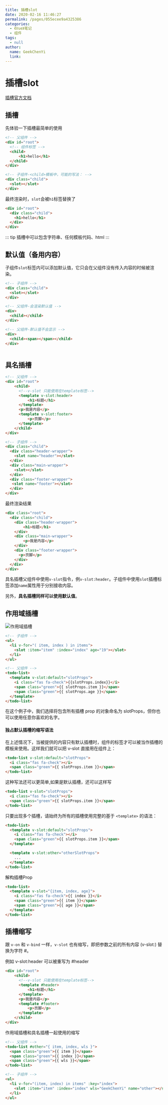 ```yaml
---
title: 插槽slot
date: 2020-02-16 11:46:27
permalink: /pages/055ecee9a4325386
categories: 
  - 《Vue》笔记
  - 组件
tags: 
  - null
author: 
  name: GeekChenYi
  link: 
---
```

# 插槽slot

[插槽官方文档](https://v3.cn.vuejs.org/guide/component-slots.html)

## 插槽

先体验一下插槽最简单的使用

```html
<!-- 父组件 -->
<div id="root">
  <!-- 组件标签 -->
  <child>
      <h1>hello</h1> 
  </child>
</div>

<!-- 子组件-<child>模板中，可能的写法： -->
<div class="child">
  <slot></slot>
</div>

```

最终渲染时，`slot`会被`h1`标签替换了

```html
<div id="root">
  <div class="child">
    <h1>hello</h1> 
  </div>
</div>
```
::: tip
插槽中可以包含字符串、任何模板代码、html
:::
## 默认值（备用内容）

子组件`slot`标签内可以添加默认值，它只会在父组件没有传入内容的时候被渲染。

```html
<!-- 子组件 -->
<div class="child">
  <slot></slot>
</div>

<!-- 父组件-会渲染默认值 -->
<div>
  <child></child>
</div>

<!-- 父组件-默认值不会显示 -->
<div>
  <child><span></span></child>
</div>
 
```
## 具名插槽

```html
<!-- 父组件 -->
<div id="root">
    <child>
      <!--v-slot 只能使用在template标签-->
      <template v-slot:header> 
          <h1>标题</h1>
      </template>
      <p>我是内容</p>
      <template v-slot:footer>
          <p>页脚</p>
      </template>
    </child>
</div>

<!-- 子组件 -->
<div class="child">
  <div class="header-wrapper">
    <slot name="header"></slot>
  </div>
  <div class="main-wrapper">
    <slot></slot>
  </div>
  <div class="footer-wrapper">
   <slot name="footer"></slot>
  </div>
</div>

```

最终渲染结果

```html
<div class="root">
  <div class="child">
    <div class="header-wrapper">
        <h1>标题</h1>
    </div>
    <div class="main-wrapper">
        <p>我是内容</p>
    </div>
    <div class="footer-wrapper">
      <p>页脚</p>
    </div>
  </div>
</div>
```

具名插槽父组件中使用`v-slot`指令，例`v-slot:header`。子组件中使用`slot`插槽标签添加`name`属性用于分别接收内容。

另外，**具名插槽同样可以使用默认值**。

## 作用域插槽

![作用域插槽](https://v3.cn.vuejs.org/images/scoped-slot.png)

```html
<!-- 子组件 -->
<ul>
  <li v-for="( item, index ) in items">
    <slot :item="item" :index="index" age="19"></slot>
  </li>
</ul>

<!-- 父组件 -->
<todo-list>
  <template v-slot:default="slotProps">
    <i class="fas fa-check">{{slotProps.index}}</i>
    <span class="green">{{ slotProps.item }}</span>
    <span class="green">{{ slotProps.age }}</span>
  </template>
</todo-list>
```
在这个例子中，我们选择将包含所有插槽 prop 的对象命名为 slotProps，但你也可以使用任意你喜欢的名字。

#### 独占默认插槽的缩写语法

在上述情况下，当被提供的内容只有默认插槽时，组件的标签才可以被当作插槽的模板来使用。这样我们就可以把 v-slot 直接用在组件上：

```html
<todo-list v-slot:default="slotProps">
  <i class="fas fa-check"></i>
  <span class="green">{{ slotProps.item }}</span>
</todo-list>
```

这种写法还可以更简单,如果是默认插槽，还可以这样写

```html
<todo-list v-slot="slotProps">
  <i class="fas fa-check"></i>
  <span class="green">{{ slotProps.item }}</span>
</todo-list>
```

只要出现多个插槽，请始终为所有的插槽使用完整的基于 `<template>` 的语法：

```html
<todo-list>
  <template v-slot:default="slotProps">
    <i class="fas fa-check"></i>
    <span class="green">{{ slotProps.item }}</span>
  </template>

  <template v-slot:other="otherSlotProps">
    ...
  </template>
</todo-list>
```

解构插槽Prop

```html
<todo-list>
  <template v-slot="{item, index, age}">
    <i class="fas fa-check">{{ index }}</i>
    <span class="green">{{ item }}</span>
    <span class="green">{{ age }}</span>
  </template>
</todo-list>
```

## 插槽缩写

跟 `v-on` 和 `v-bind` 一样，`v-slot` 也有缩写，即把参数之前的所有内容 (v-slot:) 替换为字符 #。

例如 v-slot:header 可以被重写为 #header

```html
<div id="root">
    <child>
      <!--v-slot 只能使用在template标签-->
      <template #header> 
          <h1>标题</h1>
      </template>
      <p>我是内容</p>
      <template #footer>
          <p>页脚</p>
      </template>
    </child>
</div>
```


作用域插槽和具名插槽一起使用的缩写

```html
<!-- 父组件 -->
<todo-list #other="{ item, index, wls }">
  <span class="green">{{ item }}</span>
  <span class="green">{{ index }}</span>
  <span class="green">{{ wls }}</span>
</todo-list>

<!-- 子组件 -->
<ul>
  <li v-for="(item, index) in items" :key="index">
    <slot :item="item" :index="index" wls="GeekChenYi" name="other"></slot>
  </li>
</ul>
```



